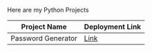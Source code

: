 Here are my Python Projects

| Project Name | Deployment Link |
|:-:|-|
| Password Generator | [Link]([https://nsk-2001.github.io/MuLearn-WebBootcamp/First_Web/](https://nsk-2001.github.io/Python_projects/PasswordGenerator/)) |

